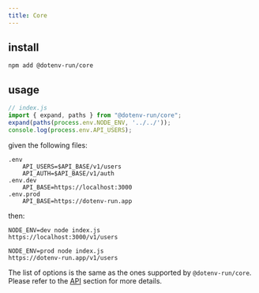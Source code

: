 ```yaml
---
title: Core
---
```


## install

```console
npm add @dotenv-run/core
```

## usage

```js
// index.js
import { expand, paths } from "@dotenv-run/core";
expand(paths(process.env.NODE_ENV, '../../'));
console.log(process.env.API_USERS);
```

given the following files:

```shell
.env
    API_USERS=$API_BASE/v1/users
    API_AUTH=$API_BASE/v1/auth
.env.dev
    API_BASE=https://localhost:3000
.env.prod 
    API_BASE=https://dotenv-run.app
```

then:

```shell
NODE_ENV=dev node index.js
https://localhost:3000/v1/users
```

```shell
NODE_ENV=prod node index.js
https://dotenv-run.app/v1/users
```

The list of options is the same as the ones supported by `@dotenv-run/core`. Please refer to the [API](#api) section for more details.
